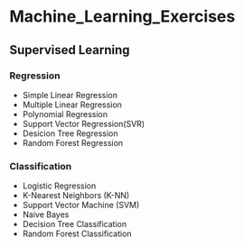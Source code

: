 # Machine_Learning_Exercises

## Supervised Learning
### Regression
* Simple Linear Regression
* Multiple Linear Regression
* Polynomial Regression
* Support Vector Regression(SVR)
* Desicion Tree Regression
* Random Forest Regression

### Classification
* Logistic Regression
* K-Nearest Neighbors (K-NN)
* Support Vector Machine (SVM)
* Naive Bayes
* Decision Tree Classification
* Random Forest Classification